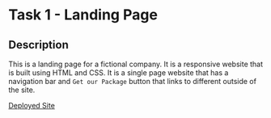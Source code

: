# Task 1 - Landing Page

## Description
This is a landing page for a fictional company. It is a responsive website that is built using HTML and CSS. It is a single page website that has a navigation bar and `Get our Package` button that links to different outside of the site.

[Deployed Site](https://landingpage-oibsip.netlify.app/)